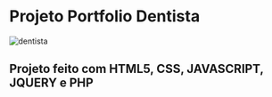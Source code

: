 # Projeto Portfolio Dentista
![dentista](https://github.com/YanzinhoCaue/PROJETO-DENTISTA/assets/127339610/71f209e6-49b5-4bd0-b5f9-63b5a46be37d)
## Projeto feito com HTML5, CSS, JAVASCRIPT, JQUERY e PHP
